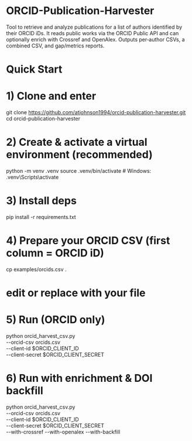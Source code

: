 # ORCID-Publication-Harvester
Tool to retrieve and analyze publications for a list of authors identified by their ORCID iDs. It reads public works via the ORCID Public API and can optionally enrich with Crossref and OpenAlex. Outputs per‑author CSVs, a combined CSV, and gap/metrics reports.

# Quick Start
# 1) Clone and enter
git clone https://github.com/atjohnson1994/orcid-publication-harvester.git
cd orcid-publication-harvester


# 2) Create & activate a virtual environment (recommended)
python -m venv .venv
source .venv/bin/activate # Windows: .venv\Scripts\activate


# 3) Install deps
pip install -r requirements.txt


# 4) Prepare your ORCID CSV (first column = ORCID iD)
cp examples/orcids.csv .
# edit or replace with your file


# 5) Run (ORCID only)
python orcid_harvest_csv.py \
--orcid-csv orcids.csv \
--client-id $ORCID_CLIENT_ID \
--client-secret $ORCID_CLIENT_SECRET


# 6) Run with enrichment & DOI backfill
python orcid_harvest_csv.py \
--orcid-csv orcids.csv \
--client-id $ORCID_CLIENT_ID \
--client-secret $ORCID_CLIENT_SECRET \
--with-crossref --with-openalex --with-backfill
